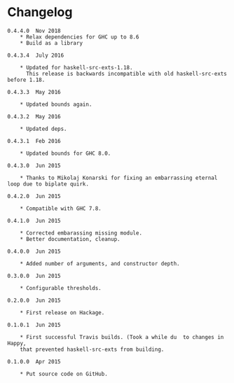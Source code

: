 Changelog
=========
    0.4.4.0  Nov 2018
        * Relax dependencies for GHC up to 8.6
        * Build as a library

    0.4.3.4  July 2016

        * Updated for haskell-src-exts-1.18.
          This release is backwards incompatible with old haskell-src-exts before 1.18.

    0.4.3.3  May 2016

        * Updated bounds again.

    0.4.3.2  May 2016

        * Updated deps.

    0.4.3.1  Feb 2016

        * Updated bounds for GHC 8.0.

    0.4.3.0  Jun 2015

        * Thanks to Mikolaj Konarski for fixing an embarrassing eternal loop due to biplate quirk.

    0.4.2.0  Jun 2015

        * Compatible with GHC 7.8.

    0.4.1.0  Jun 2015

        * Corrected embarassing missing module.
        * Better documentation, cleanup.

    0.4.0.0  Jun 2015

        * Added number of arguments, and constructor depth.

    0.3.0.0  Jun 2015

        * Configurable thresholds.

    0.2.0.0  Jun 2015

        * First release on Hackage.

    0.1.0.1  Jun 2015

        * First successful Travis builds. (Took a while du  to changes in Happy,
        that prevented haskell-src-exts from building.

    0.1.0.0  Apr 2015

        * Put source code on GitHub.
